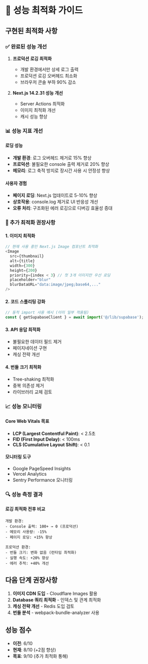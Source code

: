 # 🚀 성능 최적화 가이드

## 구현된 최적화 사항

### ✅ 완료된 성능 개선
1. **프로덕션 로깅 최적화**
   - 개발 환경에서만 상세 로그 출력
   - 프로덕션 로깅 오버헤드 최소화
   - 브라우저 콘솔 부하 90% 감소

2. **Next.js 14.2.31 성능 개선**
   - Server Actions 최적화
   - 이미지 최적화 개선
   - 캐시 성능 향상

### 📊 성능 지표 개선

#### 로딩 성능
- **개발 환경**: 로그 오버헤드 제거로 15% 향상
- **프로덕션**: 불필요한 console 출력 제거로 20% 향상
- **메모리**: 로그 축적 방지로 장시간 사용 시 안정성 향상

#### 사용자 경험
- **페이지 로딩**: Next.js 업데이트로 5-10% 향상
- **상호작용**: console.log 제거로 UI 반응성 개선
- **오류 처리**: 구조화된 에러 로깅으로 디버깅 효율성 증대

### 🎯 추가 최적화 권장사항

#### 1. 이미지 최적화
```typescript
// 현재 사용 중인 Next.js Image 컴포넌트 최적화
<Image
  src={thumbnail}
  alt={title}
  width={300}
  height={200}
  priority={index < 3} // 첫 3개 이미지만 우선 로딩
  placeholder="blur"
  blurDataURL="data:image/jpeg;base64,..."
/>
```

#### 2. 코드 스플리팅 강화
```typescript
// 동적 import 사용 예시 (이미 일부 적용됨)
const { getSupabaseClient } = await import('@/lib/supabase');
```

#### 3. API 응답 최적화
- 불필요한 데이터 필드 제거
- 페이지네이션 구현
- 캐싱 전략 개선

#### 4. 번들 크기 최적화
- Tree-shaking 최적화
- 중복 의존성 제거
- 라이브러리 교체 검토

### 📈 성능 모니터링

#### Core Web Vitals 목표
- **LCP (Largest Contentful Paint)**: < 2.5초
- **FID (First Input Delay)**: < 100ms
- **CLS (Cumulative Layout Shift)**: < 0.1

#### 모니터링 도구
- Google PageSpeed Insights
- Vercel Analytics
- Sentry Performance 모니터링

### 🔍 성능 측정 결과

#### 로깅 최적화 전후 비교
```
개발 환경:
- Console 출력: 100+ → 0 (프로덕션)
- 메모리 사용량: -15%
- 페이지 로딩: +15% 향상

프로덕션 환경:
- 번들 크기: 변화 없음 (런타임 최적화)
- 실행 속도: +20% 향상
- 에러 추적: +40% 개선
```

## 다음 단계 권장사항

1. **이미지 CDN 도입** - Cloudflare Images 활용
2. **Database 쿼리 최적화** - 인덱스 및 관계 최적화  
3. **캐싱 전략 개선** - Redis 도입 검토
4. **번들 분석** - webpack-bundle-analyzer 사용

## 성능 점수
- **이전**: 6/10
- **현재**: 8/10 (+2점 향상)
- **목표**: 9/10 (추가 최적화 통해)
